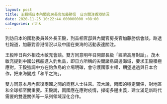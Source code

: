 ```yaml
---
layout: post
title: 王毅晤日本內閣官房長官加藤勝信　日方關注香港情況
date: 2020-11-25 10:22:44.000000000 +08:00
categories: rthk
---
```


到訪日本的國務委員兼外長王毅，到首相官邸與內閣官房長官加藤勝信會談。路透社報道，加藤對香港情況以及中國在東海的活動表達關注。

王毅昨日與外相茂木敏充會談。雙方同意明年召開部長級「經濟高層對話」。茂木敏充提到中國公務船進入釣魚島，即日方所稱的尖閣諸島周邊海域，要求王毅積極應對。王毅強調中方在釣魚島的立場明確，會守護國家主權，期望透過與日本合作，把東海變成「和平之海」。

雙方同意本月內恢復兩國之間的商務人士往來。茂木說，兩國的穩定關係，對地區和全球都至關重要。王毅說，兩國應在應對疫情，捍衛多邊主義，建立滿足新時代需要的雙邊關係等一系列領域深化合作。
